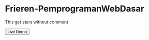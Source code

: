 ﻿# Frieren-PemprogramanWebDasar
This get  stars without comment

<a href="https://jesjsssi.github.io/Frieren-PemprogramanWebDasar/"><button>Live Demo</button></a>
